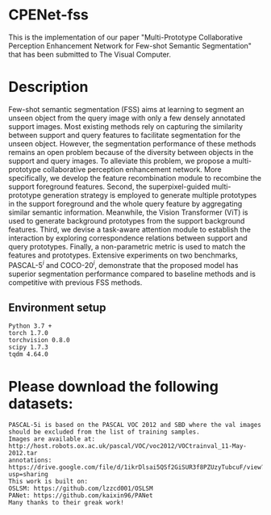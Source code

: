 # CPENet-fss
This is the implementation of our paper "Multi-Prototype Collaborative Perception Enhancement Network for Few-shot Semantic Segmentation" that has been submitted to The Visual Computer.
# Description
Few-shot semantic segmentation (FSS) aims at learning to segment an unseen object from the query image with only a few densely annotated support images. Most existing methods rely on capturing the similarity between support and query features to facilitate segmentation for the unseen object. However, the segmentation performance of these methods remains an open problem because of the diversity between objects in the support and query images. To alleviate this problem, we propose a multi-prototype collaborative perception enhancement network. More specifically, we develop the feature recombination module to recombine the support foreground features. Second, the superpixel-guided multi-prototype generation strategy is employed to generate multiple prototypes in the support foreground and the whole query feature by aggregating similar semantic information. Meanwhile, the Vision Transformer (ViT) is used to generate background prototypes from the support background features. Third, we devise a task-aware attention module to establish the interaction by exploring correspondence relations between support and query prototypes. Finally, a non-parametric metric is used to match the features and prototypes. Extensive experiments on two benchmarks, PASCAL-5$^{i}$ and COCO-20$^{i}$, demonstrate that the proposed model has superior segmentation performance compared to baseline methods and is competitive with previous FSS methods. 
## Environment setup
```
Python 3.7 +
torch 1.7.0
torchvision 0.8.0
scipy 1.7.3
tqdm 4.64.0
```
# Please download the following datasets: 
```
PASCAL-5i is based on the PASCAL VOC 2012 and SBD where the val images should be excluded from the list of training samples.
Images are available at: http://host.robots.ox.ac.uk/pascal/VOC/voc2012/VOCtrainval_11-May-2012.tar
annotations: https://drive.google.com/file/d/1ikrDlsai5QSf2GiSUR3f8PZUzyTubcuF/view?usp=sharing
This work is built on:
OSLSM: https://github.com/lzzcd001/OSLSM
PANet: https://github.com/kaixin96/PANet
Many thanks to their greak work!
```
